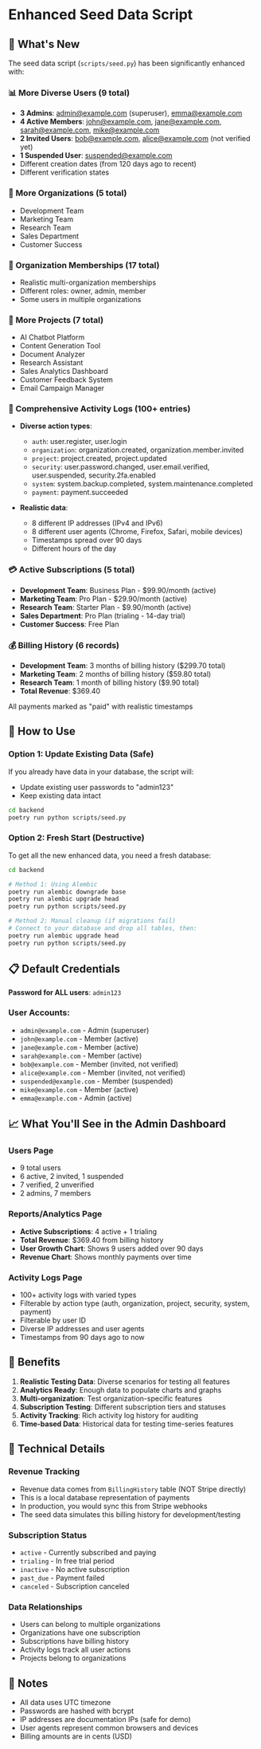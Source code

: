 # Enhanced Seed Data Script

## 🎉 What's New

The seed data script (`scripts/seed.py`) has been significantly enhanced with:

### 📊 More Diverse Users (9 total)
- **3 Admins**: admin@example.com (superuser), emma@example.com
- **4 Active Members**: john@example.com, jane@example.com, sarah@example.com, mike@example.com  
- **2 Invited Users**: bob@example.com, alice@example.com (not verified yet)
- **1 Suspended User**: suspended@example.com
- Different creation dates (from 120 days ago to recent)
- Different verification states

### 🏢 More Organizations (5 total)
- Development Team
- Marketing Team
- Research Team
- Sales Department
- Customer Success

### 👥 Organization Memberships (17 total)
- Realistic multi-organization memberships
- Different roles: owner, admin, member
- Some users in multiple organizations

### 📁 More Projects (7 total)
- AI Chatbot Platform
- Content Generation Tool
- Document Analyzer
- Research Assistant
- Sales Analytics Dashboard
- Customer Feedback System
- Email Campaign Manager

### 📝 Comprehensive Activity Logs (100+ entries)
- **Diverse action types**:
  - `auth`: user.register, user.login
  - `organization`: organization.created, organization.member.invited
  - `project`: project.created, project.updated
  - `security`: user.password.changed, user.email.verified, user.suspended, security.2fa.enabled
  - `system`: system.backup.completed, system.maintenance.completed
  - `payment`: payment.succeeded

- **Realistic data**:
  - 8 different IP addresses (IPv4 and IPv6)
  - 8 different user agents (Chrome, Firefox, Safari, mobile devices)
  - Timestamps spread over 90 days
  - Different hours of the day

### 💳 Active Subscriptions (5 total)
- **Development Team**: Business Plan - $99.90/month (active)
- **Marketing Team**: Pro Plan - $29.90/month (active)
- **Research Team**: Starter Plan - $9.90/month (active)
- **Sales Department**: Pro Plan (trialing - 14-day trial)
- **Customer Success**: Free Plan

### 💰 Billing History (6 records)
- **Development Team**: 3 months of billing history ($299.70 total)
- **Marketing Team**: 2 months of billing history ($59.80 total)
- **Research Team**: 1 month of billing history ($9.90 total)
- **Total Revenue**: $369.40

All payments marked as "paid" with realistic timestamps

## 🚀 How to Use

### Option 1: Update Existing Data (Safe)
If you already have data in your database, the script will:
- Update existing user passwords to "admin123"
- Keep existing data intact

```bash
cd backend
poetry run python scripts/seed.py
```

### Option 2: Fresh Start (Destructive)
To get all the new enhanced data, you need a fresh database:

```bash
cd backend

# Method 1: Using Alembic
poetry run alembic downgrade base
poetry run alembic upgrade head
poetry run python scripts/seed.py

# Method 2: Manual cleanup (if migrations fail)
# Connect to your database and drop all tables, then:
poetry run alembic upgrade head
poetry run python scripts/seed.py
```

## 📋 Default Credentials

**Password for ALL users**: `admin123`

### User Accounts:
- `admin@example.com` - Admin (superuser)
- `john@example.com` - Member (active)
- `jane@example.com` - Member (active)
- `sarah@example.com` - Member (active)
- `bob@example.com` - Member (invited, not verified)
- `alice@example.com` - Member (invited, not verified)
- `suspended@example.com` - Member (suspended)
- `mike@example.com` - Member (active)
- `emma@example.com` - Admin (active)

## 📈 What You'll See in the Admin Dashboard

### Users Page
- 9 total users
- 6 active, 2 invited, 1 suspended
- 7 verified, 2 unverified
- 2 admins, 7 members

### Reports/Analytics Page
- **Active Subscriptions**: 4 active + 1 trialing
- **Total Revenue**: $369.40 from billing history
- **User Growth Chart**: Shows 9 users added over 90 days
- **Revenue Chart**: Shows monthly payments over time

### Activity Logs Page
- 100+ activity logs with varied types
- Filterable by action type (auth, organization, project, security, system, payment)
- Filterable by user ID
- Diverse IP addresses and user agents
- Timestamps from 90 days ago to now

## 🎯 Benefits

1. **Realistic Testing Data**: Diverse scenarios for testing all features
2. **Analytics Ready**: Enough data to populate charts and graphs
3. **Multi-organization**: Test organization-specific features
4. **Subscription Testing**: Different subscription tiers and statuses
5. **Activity Tracking**: Rich activity log history for auditing
6. **Time-based Data**: Historical data for testing time-series features

## 🔧 Technical Details

### Revenue Tracking
- Revenue data comes from `BillingHistory` table (NOT Stripe directly)
- This is a local database representation of payments
- In production, you would sync this from Stripe webhooks
- The seed data simulates this billing history for development/testing

### Subscription Status
- `active` - Currently subscribed and paying
- `trialing` - In free trial period
- `inactive` - No active subscription
- `past_due` - Payment failed
- `canceled` - Subscription canceled

### Data Relationships
- Users can belong to multiple organizations
- Organizations have one subscription
- Subscriptions have billing history
- Activity logs track all user actions
- Projects belong to organizations

## 📝 Notes

- All data uses UTC timezone
- Passwords are hashed with bcrypt
- IP addresses are documentation IPs (safe for demo)
- User agents represent common browsers and devices
- Billing amounts are in cents (USD)
